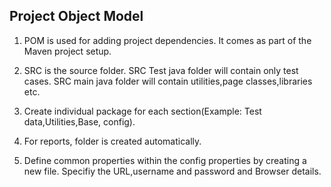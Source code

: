 ## Project Object Model

1. POM is used for adding project dependencies. It comes as part of the Maven project setup.
2. SRC is the source folder. SRC Test java folder will contain only test cases. SRC main java folder will contain utilities,page classes,libraries etc.

3. Create individual package for each section(Example: Test data,Utilities,Base, config).

4. For reports, folder is created automatically.

5. Define common properties within the config properties by creating a new file. Specifiy the URL,username and password and Browser details.